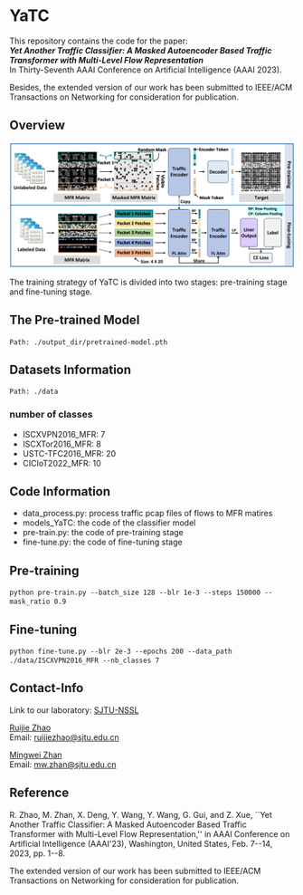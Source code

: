 # YaTC

This repository contains the code for the paper:
<br>
***Yet Another Traffic Classifier: A Masked Autoencoder Based Traffic Transformer with Multi-Level Flow Representation***
<br>
In Thirty-Seventh AAAI Conference on Artificial Intelligence (AAAI 2023).

Besides, the extended version of our work has been submitted to IEEE/ACM Transactions on Networking for consideration for publication.


## Overview

<img src="YaTC.png">

The training strategy of YaTC is divided into two stages: pre-training stage and fine-tuning stage.

## The Pre-trained Model

```
Path: ./output_dir/pretrained-model.pth
```

## Datasets Information

```
Path: ./data
```

### number of classes

- ISCXVPN2016_MFR: 7
- ISCXTor2016_MFR: 8
- USTC-TFC2016_MFR: 20
- CICIoT2022_MFR: 10

## Code Information

- data_process.py: process traffic pcap files of flows to MFR matires
- models_YaTC: the code of the classifier model
- pre-train.py: the code of pre-training stage
- fine-tune.py: the code of fine-tuning stage

## Pre-training

```
python pre-train.py --batch_size 128 --blr 1e-3 --steps 150000 --mask_ratio 0.9
```

## Fine-tuning

```
python fine-tune.py --blr 2e-3 --epochs 200 --data_path ./data/ISCXVPN2016_MFR --nb_classes 7
```

## Contact-Info

Link to our laboratory: [SJTU-NSSL](https://github.com/NSSL-SJTU "SJTU-NSSL")

[Ruijie Zhao](https://github.com/iZRJ)
<br>
Email: ruijiezhao@sjtu.edu.cn

[Mingwei Zhan](https://github.com/zmw1216)
<br>
Email: mw.zhan@sjtu.edu.cn

## Reference

R. Zhao, M. Zhan, X. Deng, Y. Wang, Y. Wang, G. Gui, and Z. Xue, ``Yet Another Traffic Classifier: A Masked Autoencoder Based Traffic Transformer with Multi-Level Flow Representation,'' in AAAI Conference on Artificial Intelligence (AAAI'23), Washington, United States, Feb. 7--14, 2023, pp. 1--8.

The extended version of our work has been submitted to IEEE/ACM Transactions on Networking for consideration for publication.